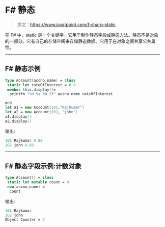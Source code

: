 # F# 静态

> 原文：<https://www.javatpoint.com/f-sharp-static>

在 F# 中，static 是一个关键字。它用于制作静态字段或静态方法。静态不是对象的一部分。它有自己的存储空间来存储静态数据。它用于在对象之间共享公共属性。

* * *

## F# 静态示例

```fs
type Account(accno,name) = class
 static let rateOfInterest = 8.8
 member this.display()=
  printfn "%d %s %0.2f" accno name rateOfInterest 

end
let a1 = new Account(101,"Rajkumar")
let a2 = new Account(102, "john")
a1.display()
a2.display()

```

输出:

```fs
101 Rajkumar 8.80
102 john 8.80

```

* * *

## F# 静态字段示例:计数对象

```fs
type Account() = class
 static let mutable count = 0
 new(accno,name) =  
  count
```

输出:

```fs
101 Rajkumar
102 john
Object Counter = 2

```